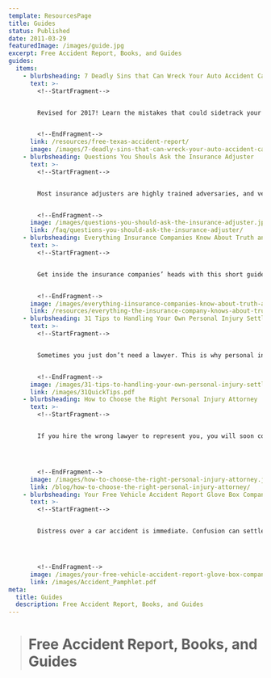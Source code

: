 ```yaml
---
template: ResourcesPage
title: Guides
status: Published
date: 2011-03-29
featuredImage: /images/guide.jpg
excerpt: Free Accident Report, Books, and Guides
guides:
  items:
    - blurbsheading: 7 Deadly Sins that Can Wreck Your Auto Accident Case in Texas
      text: >-
        <!--StartFragment-->


        Revised for 2017! Learn the mistakes that could sidetrack your injury claim through this concise manual outlining what you should and shouldn’t do when filing.


        <!--EndFragment-->
      link: /resources/free-texas-accident-report/
      image: /images/7-deadly-sins-that-can-wreck-your-auto-accident-case-in-texas.jpg
    - blurbsheading: Questions You Shouls Ask the Insurance Adjuster
      text: >-
        <!--StartFragment-->


        Most insurance adjusters are highly trained adversaries, and very good at what they do. People do not think this is the case. Learn how to get important answers from your insurance company.


        <!--EndFragment-->
      image: /images/questions-you-should-ask-the-insurance-adjuster.jpg
      link: /faq/questions-you-should-ask-the-insurance-adjuster/
    - blurbsheading: Everything Insurance Companies Know About Truth and Justice
      text: >-
        <!--StartFragment-->


        Get inside the insurance companies’ heads with this short guide. You will learn how insurance companies think when it comes to truth and justice. It is essential when handling your own accident claim.


        <!--EndFragment-->
      image: /images/everything-iinsurance-companies-know-about-truth-and-justice.jpg
      link: /resources/everything-the-insurance-company-knows-about-truth-and-justice/
    - blurbsheading: 31 Tips to Handling Your Own Personal Injury Settlement
      text: >-
        <!--StartFragment-->


        Sometimes you just don’t need a lawyer. This is why personal injury attorney Andrew Traub wrote this concise report for those who have the time and energy to go it alone against the billion-dollar insurance company and their army of lawyers and adjusters.


        <!--EndFragment-->
      image: /images/31-tips-to-handling-your-own-personal-injury-settlement.jpg
      link: /images/31QuickTips.pdf
    - blurbsheading: How to Choose the Right Personal Injury Attorney
      text: >-
        <!--StartFragment-->


        If you hire the wrong lawyer to represent you, you will soon come to regret it. Attorney Andrew Traub helps you learn what to look for in personal injury representation.




        <!--EndFragment-->
      image: /images/how-to-choose-the-right-personal-injury-attorney.jpg
      link: /blog/how-to-choose-the-right-personal-injury-attorney/
    - blurbsheading: Your Free Vehicle Accident Report Glove Box Companion
      text: >-
        <!--StartFragment-->


        Distress over a car accident is immediate. Confusion can settle in quickly, which is why this pamphlet can help you ensure you handle this circumstance with the attention and care it requires. Download this pamphlet and print it so you have guidance when you need it most.




        <!--EndFragment-->
      image: /images/your-free-vehicle-accident-report-glove-box-companion.jpg
      link: /images/Accident_Pamphlet.pdf
meta:
  title: Guides
  description: Free Accident Report, Books, and Guides
---
```



> # Free Accident Report, Books, and Guides
